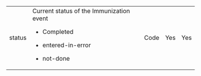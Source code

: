 <table>
<tr>
<td>status</td>
<td>Current status of the Immunization event<ul><li><p>Completed</p></li><li><p>entered-in-error</p></li><li><p>not-done</p></li></ul></td>
<td>Code</td>
<td>Yes</td>
<td>Yes</td>
</tr>

</table>

